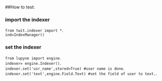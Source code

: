
##How to test:
### import the indexer
`from twit.indexer import *`.    
`ind=IndexManager()`


### set the indexer     
`from lupyne import engine`.        
`indexer= engine.Indexer()`.         
`indexer.set('usr_name',stored=True) #user name is done`.         
`indexer.set('text',engine.Field.Text) #set the field of user to text.`.        

